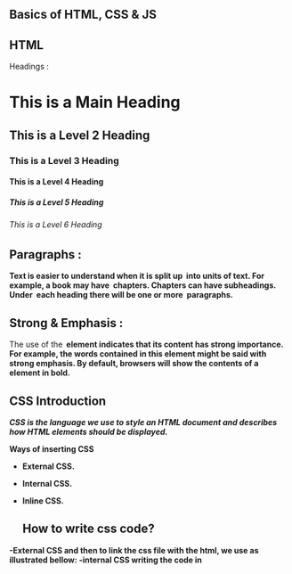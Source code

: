 ## Basics of HTML, CSS & JS

## HTML

Headings :

# This is a Main Heading
## This is a Level 2 Heading
### This is a Level 3 Heading
#### This is a Level 4 Heading
##### This is a Level 5 Heading
###### This is a Level 6 Heading

## Paragraphs :

**Text is easier to understand when it is split up
 into units of text. For example, a book may have
 chapters. Chapters can have subheadings. Under
 each heading there will be one or more
 paragraphs.**

## Strong & Emphasis :

The use of the<strong>  element indicates that its content has strong importance. For example, the words contained in this element might be said with strong emphasis. By default, browsers will show the contents of a <strong>  element in bold.



## **CSS Introduction**
*CSS is the language we use to style an HTML document and describes how HTML elements should be displayed.*

**Ways of inserting CSS**
* External CSS.
* Internal CSS.
* Inline CSS.
  
  ## How to write css code?
-External CSS and then to link the css file with the html, we use as illustrated bellow:
-internal CSS writing the code in <style> tag that is inserted in the head of the html.
-Inline CSS It is written within the body of the html file.

If there is more than one element that have the same type, and you want to specilize one of them with some properaties, we use id. In the other hand, if there are a group that is wanted to have the same proparities, we use class.


## Basic JavaScript Instructions (page 53-page 84)
A script is made up of a series of statements. Each statement is like a step in a recipe.

Scripts contain very precise instructions. For example, you might specify that a value must be remembered before creating a calculation using that value.

Variables are used to temporarily store pieces of information used in the script.

*Arrays are special types of variables that store more than one piece of related information.

JavaScript distinguishes between numbers (0-9), strings (text), and Boolean values (true or false.

Expressions evaluate into a single value.

